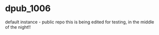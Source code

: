 # dpub_1006
default instance - public repo
this is being edited for testing, in the middle of the night!!
